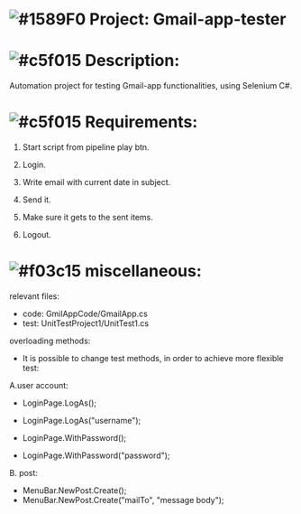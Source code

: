 # ![#1589F0](https://placehold.it/15/1589F0/000000?text=+) Project: Gmail-app-tester

# ![#c5f015](https://placehold.it/15/c5f015/000000?text=+) Description:
Automation project for testing Gmail-app functionalities, using Selenium C#.


# ![#c5f015](https://placehold.it/15/c5f015/000000?text=+) Requirements: 
 1. Start script from pipeline play btn.
 
2. Login.
 
3. Write email with current date in subject.
 
4. Send it.
 
5. Make sure it gets to the sent items.

6. Logout.


# ![#f03c15](https://placehold.it/15/f03c15/000000?text=+) miscellaneous:
relevant files:
  - code: GmilAppCode/GmailApp.cs
  - test: UnitTestProject1/UnitTest1.cs

 
 
overloading methods:
- It is possible to change test methods, in order to achieve more flexible test:

A.user account: 
- LoginPage.LogAs();
- LoginPage.LogAs("username");

- LoginPage.WithPassword();
-  LoginPage.WithPassword("password");

 
B. post:
- MenuBar.NewPost.Create();
-  MenuBar.NewPost.Create("mailTo", "message body");
